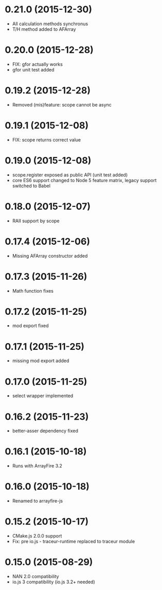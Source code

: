 # 0.21.0 (2015-12-30)

- All calculation methods synchronus
- T/H method added to AFArray

# 0.20.0 (2015-12-28)

- FIX: gfor actually works
- gfor unit test added

# 0.19.2 (2015-12-28)

- Removed (mis)feature: scope cannot be async

# 0.19.1 (2015-12-08)

- FIX: scope returns correct value

# 0.19.0 (2015-12-08)

- scope.register exposed as public API (unit test added)
- core ES6 support changed to Node 5 feature matrix, legacy support switched to Babel

# 0.18.0 (2015-12-07)

- RAII support by scope

# 0.17.4 (2015-12-06)

- Missing AFArray constructor added

# 0.17.3 (2015-11-26)

- Math function fixes

# 0.17.2 (2015-11-25)

- mod export fixed

# 0.17.1 (2015-11-25)

- missing mod export added

# 0.17.0 (2015-11-25)

- select wrapper implemented

# 0.16.2 (2015-11-23)

- better-asser dependency fixed

# 0.16.1 (2015-10-18)

- Runs with ArrayFire 3.2

# 0.16.0 (2015-10-18)

- Renamed to arrayfire-js

# 0.15.2 (2015-10-17)

- CMake.js 2.0.0 support
- Fix: pre io.js - traceur-runtime replaced to traceur module

# 0.15.0 (2015-08-29)

- NAN 2.0 compatibility
- io.js 3 compatibility (io.js 3.2+ needed)